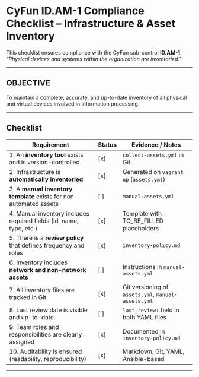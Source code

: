 # CyFun ID.AM-1 Compliance Checklist – Infrastructure & Asset Inventory

This checklist ensures compliance with the CyFun sub-control **ID.AM-1**:  
_"Physical devices and systems within the organization are inventoried."_

---

## OBJECTIVE
To maintain a complete, accurate, and up-to-date inventory of all physical and virtual devices involved in information processing.

---

## Checklist

| Requirement                                                              | Status       | Evidence / Notes                             |
|---------------------------------------------------------------------------|--------------|-----------------------------------------------|
| 1. An **inventory tool** exists and is version-controlled                | [x] | `collect-assets.yml` in Git                  |
| 2. Infrastructure is **automatically inventoried**                       | [x] | Generated on `vagrant up` (`assets.yml`)     |
| 3. A **manual inventory template** exists for non-automated assets       | [ ] | `manual-assets.yml`                          |
| 4. Manual inventory includes required fields (id, name, type, etc.)      | [x] | Template with TO_BE_FILLED placeholders      |
| 5. There is a **review policy** that defines frequency and roles         | [x] | `inventory-policy.md`                        |
| 6. Inventory includes **network and non-network assets**                 | [ ] | Instructions in `manual-assets.yml`          |
| 7. All inventory files are tracked in Git                                | [x] | Git versioning of `assets.yml`, `manual-assets.yml` |
| 8. Last review date is visible and up-to-date                            | [ ] | `last_review:` field in both YAML files      |
| 9. Team roles and responsibilities are clearly assigned                  | [x] | Documented in `inventory-policy.md`          |
| 10. Auditability is ensured (readability, reproducibility)               | [x] | Markdown, Git, YAML, Ansible-based           |

---
